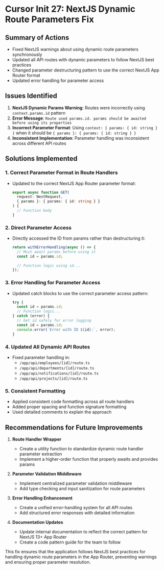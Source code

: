# Cursor Init 27: NextJS Dynamic Route Parameters Fix

## Summary of Actions
- Fixed NextJS warnings about using dynamic route parameters synchronously
- Updated all API routes with dynamic parameters to follow NextJS best practices
- Changed parameter destructuring pattern to use the correct NextJS App Router format
- Updated error handling for parameter access

## Issues Identified
1. **NextJS Dynamic Params Warning**: Routes were incorrectly using `context.params.id` pattern
2. **Error Message**: `Route used params.id. params should be awaited before using its properties`
3. **Incorrect Parameter Format**: Using `context: { params: { id: string } }` when it should be `{ params }: { params: { id: string } }`
4. **Inconsistent Implementation**: Parameter handling was inconsistent across different API routes

## Solutions Implemented

### 1. Correct Parameter Format in Route Handlers
- Updated to the correct NextJS App Router parameter format:
  ```typescript
  export async function GET(
    request: NextRequest,
    { params }: { params: { id: string } }
  ) {
    // Function body
  }
  ```

### 2. Direct Parameter Access
- Directly accessed the ID from params rather than destructuring it:
  ```typescript
  return withErrorHandling(async () => {
    // Must await params before using it
    const id = params.id;
    
    // Function logic using id...
  });
  ```

### 3. Error Handling for Parameter Access
- Updated catch blocks to use the correct parameter access pattern:
  ```typescript
  try {
    const id = params.id;
    // Function logic...
  } catch (error) {
    // Get id safely for error logging
    const id = params.id;
    console.error(`Error with ID ${id}:`, error);
  }
  ```

### 4. Updated All Dynamic API Routes
- Fixed parameter handling in:
  - `/app/api/employees/[id]/route.ts`
  - `/app/api/departments/[id]/route.ts`
  - `/app/api/notifications/[id]/route.ts`
  - `/app/api/projects/[id]/route.ts`

### 5. Consistent Formatting
- Applied consistent code formatting across all route handlers
- Added proper spacing and function signature formatting
- Used detailed comments to explain the approach

## Recommendations for Future Improvements

1. **Route Handler Wrapper**
   - Create a utility function to standardize dynamic route handler parameter extraction
   - Implement a higher-order function that properly awaits and provides params

2. **Parameter Validation Middleware**
   - Implement centralized parameter validation middleware
   - Add type checking and input sanitization for route parameters

3. **Error Handling Enhancement**
   - Create a unified error-handling system for all API routes
   - Add structured error responses with detailed information

4. **Documentation Updates**
   - Update internal documentation to reflect the correct pattern for NextJS 13+ App Router
   - Create a code pattern guide for the team to follow

This fix ensures that the application follows NextJS best practices for handling dynamic route parameters in the App Router, preventing warnings and ensuring proper parameter resolution.
